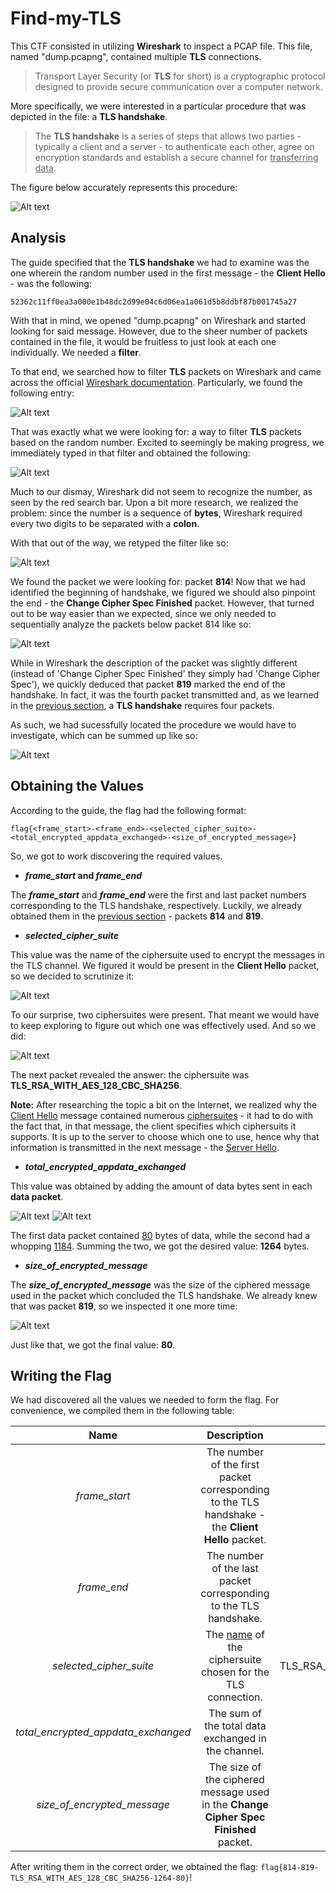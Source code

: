 # Find-my-TLS

This CTF consisted in utilizing **Wireshark** to inspect a PCAP file. This file, named "dump.pcapng", contained multiple **TLS** connections.

> Transport Layer Security (or **TLS** for short) is a cryptographic protocol designed to provide secure communication over a computer network.

More specifically, we were interested in a particular procedure that was depicted in the file: a **TLS handshake**.

> The **TLS handshake** is a series of steps that allows two parties - typically a client and a server - to authenticate each other, agree on encryption standards and establish a secure channel for <ins>transferring data</ins>.

The figure below accurately represents this procedure:

![Alt text](images/13-1.png)

## Analysis

The guide specified that the **TLS handshake** we had to examine was the one wherein the random number used in the first message - the **Client Hello** - was the following:

```
52362c11ff0ea3a000e1b48dc2d99e04c6d06ea1a061d5b8ddbf87b001745a27
```

With that in mind, we opened "dump.pcapng" on Wireshark and started looking for said message. However, due to the sheer number of packets contained in the file, it would be fruitless to just look at each one individually. We needed a **filter**.

To that end, we searched how to filter **TLS** packets on Wireshark and came across the official [Wireshark documentation](https://www.wireshark.org/docs/dfref/t/tls.html). Particularly, we found the following entry:

![Alt text](images/13-2.png)

That was exactly what we were looking for: a way to filter **TLS** packets based on the random number. Excited to seemingly be making progress, we immediately typed in that filter and obtained the following:

![Alt text](images/13-3.png)

Much to our dismay, Wireshark did not seem to recognize the number, as seen by the red search bar. Upon a bit more research, we realized the problem: since the number is a sequence of **bytes**, Wireshark required every two digits to be separated with a **colon**.

With that out of the way, we retyped the filter like so:

![Alt text](images/13-4.png)

We found the packet we were looking for: packet **814**! Now that we had identified the beginning of handshake, we figured we should also pinpoint the end - the **Change Cipher Spec Finished** packet. However, that turned out to be way easier than we expected, since we only needed to sequentially analyze the packets below packet 814 like so:

![Alt text](images/13-5.png)

While in Wireshark the description of the packet was slightly different (instead of 'Change Cipher Spec Finished' they simply had 'Change Cipher Spec'), we quickly deduced that packet **819** marked the end of the handshake. In fact, it was the fourth packet transmitted and, as we learned in the [previous section](#find-my-tls), a **TLS handshake** requires four packets.

As such, we had sucessfully located the procedure we would have to investigate, which can be summed up like so:

![Alt text](images/13-6.png)

## Obtaining the Values

According to the guide, the flag had the following format:

```
flag{<frame_start>-<frame_end>-<selected_cipher_suite>-<total_encrypted_appdata_exchanged>-<size_of_encrypted_message>}
```

So, we got to work discovering the required values.

* ***frame_start* and *frame_end*** 

The ***frame_start*** and ***frame_end*** were the first and last packet numbers corresponding to the TLS handshake, respectively. Luckily, we already obtained them in the [previous section](#analysis) - packets **814** and **819**.

* ***selected_cipher_suite***

This value was the name of the ciphersuite used to encrypt the messages in the TLS channel. We figured it would be present in the **Client Hello** packet, so we decided to scrutinize it:

![Alt text](images/13-7.png)

To our surprise, two ciphersuites were present. That meant we would have to keep exploring to figure out which one was effectively used. And so we did:

![Alt text](images/13-8.png)

The next packet revealed the answer: the ciphersuite was **TLS_RSA_WITH_AES_128_CBC_SHA256**.

**Note:** After researching the topic a bit on the Internet, we realized why the <ins>Client Hello</ins> message contained numerous <ins>ciphersuites</ins> - it had to do with the fact that, in that message, the client specifies which ciphersuits it supports. It is up to the server to choose which one to use, hence why that information is transmitted in the next message - the <ins>Server Hello</ins>.

* ***total_encrypted_appdata_exchanged***

This value was obtained by adding the amount of data bytes sent in each **data packet**.

![Alt text](images/13-9.png)
![Alt text](images/13-10.png)

The first data packet contained <ins>80</ins> bytes of data, while the second had a whopping <ins>1184</ins>. Summing the two, we got the desired value: **1264** bytes.

* ***size_of_encrypted_message***

The ***size_of_encrypted_message*** was the size of the ciphered message used in the packet which concluded the TLS handshake. We already knew that was packet **819**, so we inspected it one more time:

![Alt text](images/13-11.png)

Just like that, we got the final value: **80**.

## Writing the Flag

We had discovered all the values we needed to form the flag. For convenience, we compiled them in the following table:

| Name | Description | Value |
|:-----:|:-----------:|:-----:|
| *frame_start* | The number of the first packet corresponding to the TLS handshake - the **Client Hello** packet. | 814 |
| *frame_end* | The number of the last packet corresponding to the TLS handshake. | 819 |
| *selected_cipher_suite* | The <ins>name</ins> of the ciphersuite chosen for the TLS connection. | TLS_RSA_WITH_AES_128_CBC_SHA256 |
| *total_encrypted_appdata_exchanged* | The sum of the total data exchanged in the channel. | 1184 + 80 = 1264 |
| *size_of_encrypted_message* | The size of the ciphered message used in the **Change Cipher Spec Finished** packet. | 80 |

After writing them in the correct order, we obtained the flag: `flag{814-819-TLS_RSA_WITH_AES_128_CBC_SHA256-1264-80}`!
